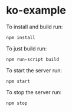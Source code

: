 ko-example
====

To install and build run:
```
npm install
```

To just build run:
```
npm run-script build
```

To start the server run:
```
npm start
```

To stop the server run:
```
npm stop
```
